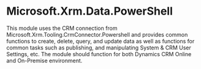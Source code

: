 # Microsoft.Xrm.Data.PowerShell
This module uses the CRM connection from Microsoft.Xrm.Tooling.CrmConnector.Powershell and provides common functions to create, delete, query, and update data as well as functions for common tasks such as publishing, and manipulating System &amp; CRM User Settings, etc. The module should function for both Dynamics CRM Online and On-Premise environment.
